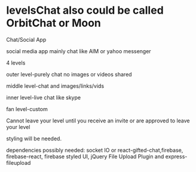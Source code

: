 # levelsChat also could be called OrbitChat or Moon
Chat/Social App


social media app mainly chat like AIM or yahoo messenger

4 levels

outer level-purely chat no images or videos shared

middle level-chat and images/links/vids

inner level-live chat like skype

fan level-custom

Cannot leave your level until you receive an invite or are approved to leave your level


styling will be needed.

dependencies possibly needed: socket IO or react-gifted-chat,firebase, firebase-react, firebase styled UI, jQuery File Upload Plugin and express-fileupload
